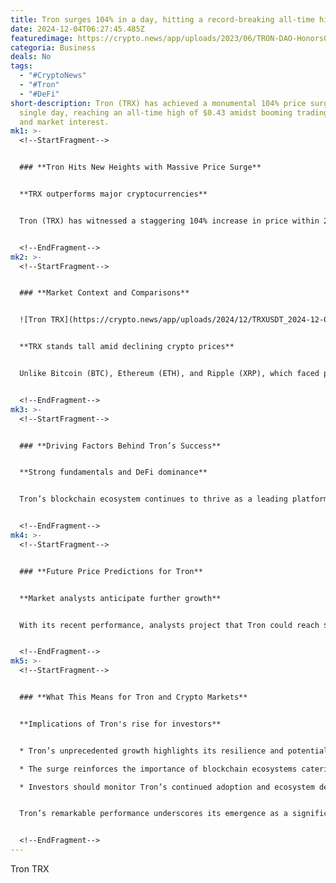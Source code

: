 ```yaml
---
title: Tron surges 104% in a day, hitting a record-breaking all-time high
date: 2024-12-04T06:27:45.485Z
featuredimage: https://crypto.news/app/uploads/2023/06/TRON-DAO-Honors01.jpg.webp
categoria: Business
deals: No
tags:
  - "#CryptoNews"
  - "#Tron"
  - "#DeFi"
short-description: Tron (TRX) has achieved a monumental 104% price surge in a
  single day, reaching an all-time high of $0.43 amidst booming trading volume
  and market interest.
mk1: >-
  <!--StartFragment-->


  ### **Tron Hits New Heights with Massive Price Surge**


  **TRX outperforms major cryptocurrencies**


  Tron (TRX) has witnessed a staggering 104% increase in price within 24 hours, soaring from $0.21 to $0.43. This marks a new all-time high, surpassing its previous peak in June 2018. With a market capitalization exceeding $36 billion and a trading volume of $10 billion, Tron has solidified its position as a top-performing asset in the crypto market.


  <!--EndFragment-->
mk2: >-
  <!--StartFragment-->


  ### **Market Context and Comparisons**


  ![Tron TRX](https://crypto.news/app/uploads/2024/12/TRXUSDT_2024-12-04_07-04-08-1024x624.png.webp "Tron TRX")


  **TRX stands tall amid declining crypto prices**


  Unlike Bitcoin (BTC), Ethereum (ETH), and Ripple (XRP), which faced price declines during the same period, Tron’s price surge sets it apart. While BTC dipped to $93,000 and XRP fell by 5.5%, TRX emerged as the only high-cap cryptocurrency posting significant gains.


  <!--EndFragment-->
mk3: >-
  <!--StartFragment-->


  ### **Driving Factors Behind Tron’s Success**


  **Strong fundamentals and DeFi dominance**


  Tron’s blockchain ecosystem continues to thrive as a leading platform for decentralized finance (DeFi) and smart contract transactions. With Tether’s USDT heavily utilizing Tron’s network, transaction volumes have surged, further cementing its relevance in the crypto space. The ecosystem's limited token circulation of 86 billion also contributes to its growth potential.


  <!--EndFragment-->
mk4: >-
  <!--StartFragment-->


  ### **Future Price Predictions for Tron**


  **Market analysts anticipate further growth**


  With its recent performance, analysts project that Tron could reach $1 per TRX, representing a 150% increase from its current price of $0.4. The growing adoption of Tron for handling massive USDT transactions, surpassing even Visa in volume, bolsters this optimistic outlook.


  <!--EndFragment-->
mk5: >-
  <!--StartFragment-->


  ### **What This Means for Tron and Crypto Markets**


  **Implications of Tron's rise for investors**


  * Tron’s unprecedented growth highlights its resilience and potential as a DeFi powerhouse.

  * The surge reinforces the importance of blockchain ecosystems catering to high transaction volumes.

  * Investors should monitor Tron’s continued adoption and ecosystem development for future opportunities.


  Tron’s remarkable performance underscores its emergence as a significant player in the evolving crypto landscape, setting the stage for further growth and innovation.


  <!--EndFragment-->
---
```

<!--StartFragment-->

Tron TRX

<!--EndFragment-->